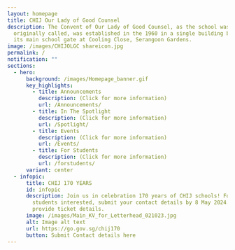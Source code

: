 ```yaml
---
layout: homepage
title: CHIJ Our Lady of Good Counsel
description: The Convent of Our Lady of Good Counsel, as the school was
  originally called, was established in the 1960 in a single building block with
  its main school gate at Cooling Close, Serangoon Gardens.
image: /images/CHIJOLGC shareicon.jpg
permalink: /
notification: ""
sections:
  - hero:
      background: /images/Homepage_banner.gif
      key_highlights:
        - title: Announcements
          description: (Click for more information)
          url: /Announcements/
        - title: In The Spotlight
          description: (Click for more information)
          url: /Spotlight/
        - title: Events
          description: (Click for more information)
          url: /Events/
        - title: For Students
          description: (Click for more information)
          url: /forstudents/
      variant: center
  - infopic:
      title: CHIJ 170 YEARS
      id: infopic
      description: Join us in celebration 170 years of CHIJ schools! Former staff &
        students interested, submit your contact details by 8 May 2024. We'll
        provide ticket details.
      image: /images/Main_KV_for_Letterhead_021023.jpg
      alt: Image alt text
      url: https://go.gov.sg/chij170
      button: Submit Contact details here
---
```

